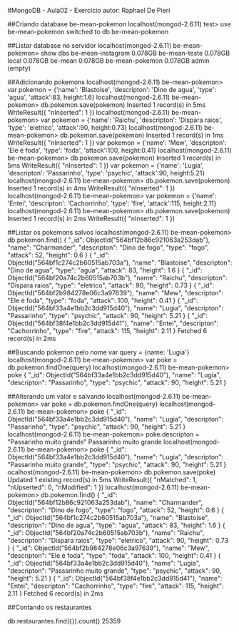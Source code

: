 #MongoDB - Aula02 - Exercicio
autor: Raphael De Pieri

##Criando database be-mean-pokemon
localhost(mongod-2.6.11) test> use be-mean-pokemon
switched to db be-mean-pokemon

##Listar database no servidor
localhost(mongod-2.6.11) be-mean-pokemon> show dbs
be-mean-instagram  0.078GB
be-mean-teste      0.078GB
local              0.078GB
be-mean            0.078GB
be-mean-pokemon    0.078GB
admin              (empty)


##Adicionando pokemons
localhost(mongod-2.6.11) be-mean-pokemon> var pokemon = {'name': 'Blastoise', 'descripton': 'Dino de agua', 'type': 'agua', 'attack':83, height:1.6}
localhost(mongod-2.6.11) be-mean-pokemon> db.pokemon.save(pokemon)
Inserted 1 record(s) in 5ms
WriteResult({
  "nInserted": 1
})
localhost(mongod-2.6.11) be-mean-pokemon> var pokemon = {'name': 'Raichu', 'descripton': 'Dispara raios', 'type': 'eletrico', 'attack':90, height:0.73}
localhost(mongod-2.6.11) be-mean-pokemon> db.pokemon.save(pokemon)
Inserted 1 record(s) in 1ms
WriteResult({
  "nInserted": 1
})
var pokemon = {'name': 'Mew', 'descripton': 'Ele é foda', 'type': 'foda', 'attack':100, height:0.41}
localhost(mongod-2.6.11) be-mean-pokemon> db.pokemon.save(pokemon)
Inserted 1 record(s) in 5ms
WriteResult({
  "nInserted": 1
})
var pokemon = {'name': 'Lugia', 'descripton': 'Passarinho', 'type': 'psychic', 'attack':90, height:5.21}
localhost(mongod-2.6.11) be-mean-pokemon> db.pokemon.save(pokemon)
Inserted 1 record(s) in 4ms
WriteResult({
  "nInserted": 1
})
localhost(mongod-2.6.11) be-mean-pokemon> var pokemon = {'name': 'Entei', 'descripton': 'Cachorrinho', 'type': 'fire', 'attack':115, height:2.11}
localhost(mongod-2.6.11) be-mean-pokemon> db.pokemon.save(pokemon)
Inserted 1 record(s) in 2ms
WriteResult({
  "nInserted": 1
})

##Listar os pokemons salvos
localhost(mongod-2.6.11) be-mean-pokemon> db.pokemon.find()
{
  "_id": ObjectId("564bf12b86c921063a253dab"),
  "name": "Charmander",
  "descripton": "Dino de fogo",
  "type": "fogo",
  "attack": 52,
  "height": 0.6
}
{
  "_id": ObjectId("564bf1c274c2b60515ab703a"),
  "name": "Blastoise",
  "descripton": "Dino de agua",
  "type": "agua",
  "attack": 83,
  "height": 1.6
}
{
  "_id": ObjectId("564bf20a74c2b60515ab703b"),
  "name": "Raichu",
  "descripton": "Dispara raios",
  "type": "eletrico",
  "attack": 90,
  "height": 0.73
}
{
  "_id": ObjectId("564bf2b984278e06c3a97639"),
  "name": "Mew",
  "descripton": "Ele é foda",
  "type": "foda",
  "attack": 100,
  "height": 0.41
}
{
  "_id": ObjectId("564bf33a4e1bb2c3dd915d40"),
  "name": "Lugia",
  "descripton": "Passarinho",
  "type": "psychic",
  "attack": 90,
  "height": 5.21
}
{
  "_id": ObjectId("564bf38f4e1bb2c3dd915d41"),
  "name": "Entei",
  "descripton": "Cachorrinho",
  "type": "fire",
  "attack": 115,
  "height": 2.11
}
Fetched 6 record(s) in 2ms

##Buscando pokemon pelo nome
var query = {name: 'Lugia'}
localhost(mongod-2.6.11) be-mean-pokemon> var poke = db.pokemon.findOne(query)
localhost(mongod-2.6.11) be-mean-pokemon> poke
{
  "_id": ObjectId("564bf33a4e1bb2c3dd915d40"),
  "name": "Lugia",
  "descripton": "Passarinho",
  "type": "psychic",
  "attack": 90,
  "height": 5.21
}

##Alterando um valor e salvando
localhost(mongod-2.6.11) be-mean-pokemon> var poke = db.pokemon.findOne(query)
localhost(mongod-2.6.11) be-mean-pokemon> poke
{
  "_id": ObjectId("564bf33a4e1bb2c3dd915d40"),
  "name": "Lugia",
  "descripton": "Passarinho",
  "type": "psychic",
  "attack": 90,
  "height": 5.21
}
localhost(mongod-2.6.11) be-mean-pokemon> poke.descripton = "Passarinho muito grande"
Passarinho muito grande
localhost(mongod-2.6.11) be-mean-pokemon> poke
{
  "_id": ObjectId("564bf33a4e1bb2c3dd915d40"),
  "name": "Lugia",
  "descripton": "Passarinho muito grande",
  "type": "psychic",
  "attack": 90,
  "height": 5.21
}
ocalhost(mongod-2.6.11) be-mean-pokemon> db.pokemon.save(poke)
Updated 1 existing record(s) in 5ms
WriteResult({
  "nMatched": 1,
  "nUpserted": 0,
  "nModified": 1
})
localhost(mongod-2.6.11) be-mean-pokemon> db.pokemon.find()
{
  "_id": ObjectId("564bf12b86c921063a253dab"),
  "name": "Charmander",
  "descripton": "Dino de fogo",
  "type": "fogo",
  "attack": 52,
  "height": 0.6
}
{
  "_id": ObjectId("564bf1c274c2b60515ab703a"),
  "name": "Blastoise",
  "descripton": "Dino de agua",
  "type": "agua",
  "attack": 83,
  "height": 1.6
}
{
  "_id": ObjectId("564bf20a74c2b60515ab703b"),
  "name": "Raichu",
  "descripton": "Dispara raios",
  "type": "eletrico",
  "attack": 90,
  "height": 0.73
}
{
  "_id": ObjectId("564bf2b984278e06c3a97639"),
  "name": "Mew",
  "descripton": "Ele é foda",
  "type": "foda",
  "attack": 100,
  "height": 0.41
}
{
  "_id": ObjectId("564bf33a4e1bb2c3dd915d40"),
  "name": "Lugia",
  "descripton": "Passarinho muito grande",
  "type": "psychic",
  "attack": 90,
  "height": 5.21
}
{
  "_id": ObjectId("564bf38f4e1bb2c3dd915d41"),
  "name": "Entei",
  "descripton": "Cachorrinho",
  "type": "fire",
  "attack": 115,
  "height": 2.11
}
Fetched 6 record(s) in 2ms




##Contando os restaurantes

db.restaurantes.find({}).count()
25359
